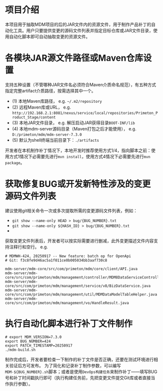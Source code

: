 # 项目介绍

本项目用于抽取MDM项目的后的JAR文件内的资源文件，用于制作产品补丁的自动化工具。用户只要提供变更的源码文件列表并指定目标仓库或JAR文件目录，使用自动化脚本即可自动抽取变更的资源文件。

# 各模块JAR源文件路径或Maven仓库设置
支持五种设置（不管哪种JAR文件名必须符合Maven介质命名规范），有五种方式指定完整artifact介质路径，按需选择其中一个。

- (1) 本地Maven库路径， e.g. `~/.m2/repository`
- (2) 远程Maven库或URL， e.g. `http://192.168.2.1:8081/nexus/service/local/repositories/Primeton_Product_Stage/content`
- (3) 本地JAR文件目录， e.g. 解压启动JAR获得目录`BOOT-INF/lib`
- (4) 本地mdm-server源码目录（Maven打包之后才能使用）， e.g. `D:/primeton/mdm/mdm-server-7.3.0`
- (5) 默认为shell终端当前目录下：`./artifacts`

开发者在本机制作补丁情况下，本地开发时推荐使用方式1/4，指向脚本之前：使用方式1情况下必需要先进行`mvn install`，使用方式4情况下必需要先进行`mvn package`。

# 获取修复BUG或开发新特性涉及的变更源码文件列表

建议使用git相关命令一次或多次提取所需的变更源码文件列表，例如：

- `git show --name-only HEAD > bug/{BUG_NUMBER}.txt`
- `git show --name-only ${HASH_ID} > bug/{BUG_NUMBER}.txt`
- 
获取变更文件列表后，开发者可以按实际需要进行删减，此外变更描述文件内容支持注释行和空行。 e.g.
```text
# MDMWH-424, 20250917 -- New feature: batch op for OpenApi
# Git: f3c8fe9d46ac5a1f011ce0b005034bb3aaf730c8

mdm-server/mdm-core/src/com/primeton/mdm/core/client/API.java
mdm-server/mdm-core/src/com/primeton/mdm/management/controller/MDM8DataServiceController.java
mdm-server/mdm-core/src/com/primeton/mdm/management/service/v8/BizDataService.java
mdm-server/mdm-core/src/com/primeton/mdm/management/util/MDMDataModelTableHelper.java
mdm-server/mdm-core/src/com/primeton/mdm/management/vo/HandleResult.java
```

# 执行自动化脚本进行补丁文件制作

```shell
# export MDM_VERSION=7.3.0
export BUG_NUMBER=424
export PATCH_TIMESTAMP=20250917
./mdm-build.sh
```
制作完成后，开发者要检查一下制作的补丁文件是否正确，还要在测试环境进行相关验证后方可发布。
为了简化和记录补丁制作参数，可以编写`MDM-${BUG_NUMBER}.sh`脚本；或者是使用`DevOps构建任务`来制作补丁——填写BUG号和补丁时间戳执行即可（执行构建任务前，先把变更文件提交Git库或者直接当作执行参数）。


